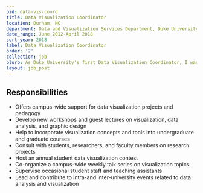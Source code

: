 ```yaml
---
pid: data-vis-coord
title: Data Visualization Coordinator
location: Durham, NC
department: Data and Visualization Services Department, Duke University Libraries
date_range: June 2012-April 2018
sort_year: 2018
label: Data Visualization Coordinator
order: '2'
collection: job
blurb: As Duke University's first Data Visualization Coordinator, I was responsible for developing, marketing, and providing the library’s first data visualization services.
layout: job_post
---
```

## Responsibilities

* Offers campus-wide support for data visualization projects and pedagogy
* Develop new workshops and guest lectures on visualization, data analysis, and graphic design
* Help to incorporate visualization concepts and tools into undergraduate and graduate courses
* Consult with students, researchers, and faculty members on research projects
* Host an annual student data visualization contest
* Co-organize a campus-wide weekly talk series on visualization topics
* Supervise occasional student staff and teaching assistants
* Lead and contribute to intra-and inter-university events related to data analysis and visualization